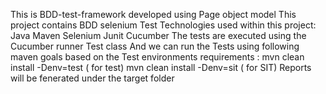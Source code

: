 This is BDD-test-framework developed using Page object model
This project contains BDD selenium Test
Technologies used within this project:
Java
Maven
Selenium
Junit
Cucumber
The tests are executed using the Cucumber runner Test class 
And we can run the Tests using following maven goals based on the Test environments requirements :
mvn clean install -Denv=test ( for test)
mvn clean install -Denv=sit ( for SIT)
Reports will be fenerated under the target folder
